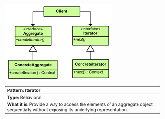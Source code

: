 ![diagram_iterator.png](diagram_iterator.png)

|**Pattern:** Iterator|
|:---|
|**Type:** Behavioral|
|**What it is:** Provide a way to access the elements of an aggregate object sequentially without exposing its underlying representation.|